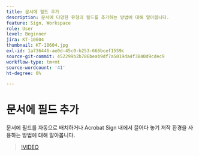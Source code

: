 ```yaml
---
title: 문서에 필드 추가
description: 문서에 다양한 유형의 필드를 추가하는 방법에 대해 알아봅니다.
feature: Sign, Workspace
role: User
level: Beginner
jira: KT-10604
thumbnail: KT-10604.jpg
exl-id: 1a736446-ae0d-45c0-b253-666bcef1559c
source-git-commit: 452299b2b786beab9df7a5019da4f3840d9cdec9
workflow-type: tm+mt
source-wordcount: '41'
ht-degree: 0%

---
```


# 문서에 필드 추가

문서에 필드를 자동으로 배치하거나 Acrobat Sign 내에서 끌어다 놓기 저작 환경을 사용하는 방법에 대해 알아봅니다.

>[!VIDEO](https://video.tv.adobe.com/v/346620?quality=12&learn=on&hidetitle=true)
